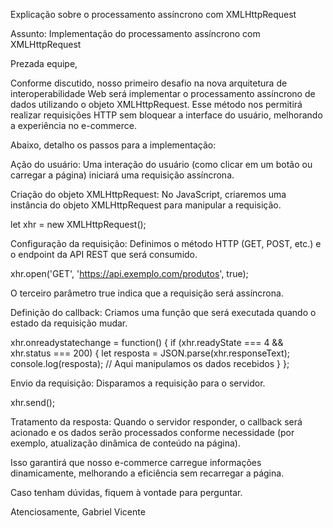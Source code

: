 Explicação sobre o processamento assíncrono com XMLHttpRequest

Assunto: Implementação do processamento assíncrono com XMLHttpRequest

Prezada equipe,

Conforme discutido, nosso primeiro desafio na nova arquitetura de interoperabilidade Web será implementar o processamento assíncrono de dados utilizando o objeto XMLHttpRequest. Esse método nos permitirá realizar requisições HTTP sem bloquear a interface do usuário, melhorando a experiência no e-commerce.

Abaixo, detalho os passos para a implementação:

Ação do usuário: Uma interação do usuário (como clicar em um botão ou carregar a página) iniciará uma requisição assíncrona.

Criação do objeto XMLHttpRequest: No JavaScript, criaremos uma instância do objeto XMLHttpRequest para manipular a requisição.

let xhr = new XMLHttpRequest();

Configuração da requisição: Definimos o método HTTP (GET, POST, etc.) e o endpoint da API REST que será consumido.

xhr.open('GET', 'https://api.exemplo.com/produtos', true);

O terceiro parâmetro true indica que a requisição será assíncrona.

Definição do callback: Criamos uma função que será executada quando o estado da requisição mudar.

xhr.onreadystatechange = function() {
    if (xhr.readyState === 4 && xhr.status === 200) {
        let resposta = JSON.parse(xhr.responseText);
        console.log(resposta);
        // Aqui manipulamos os dados recebidos
    }
};

Envio da requisição: Disparamos a requisição para o servidor.

xhr.send();

Tratamento da resposta: Quando o servidor responder, o callback será acionado e os dados serão processados conforme necessidade (por exemplo, atualização dinâmica de conteúdo na página).

Isso garantirá que nosso e-commerce carregue informações dinamicamente, melhorando a eficiência sem recarregar a página.

Caso tenham dúvidas, fiquem à vontade para perguntar.

Atenciosamente,
Gabriel Vicente